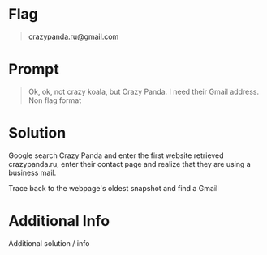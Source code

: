 # Flag

> crazypanda.ru@gmail.com

# Prompt

> Ok, ok, not crazy koala, but Crazy Panda. I need their Gmail address.
> Non flag format

# Solution

Google search Crazy Panda and enter the first website retrieved crazypanda.ru, enter their contact page and realize that they are using a business mail.

Trace back to the webpage's oldest snapshot and find a Gmail

# Additional Info

Additional solution / info
